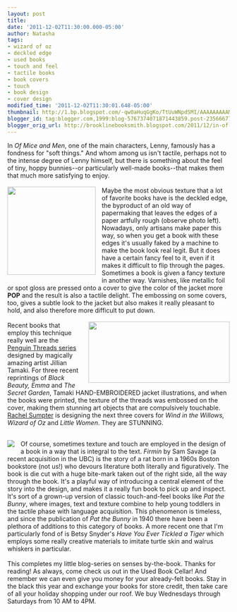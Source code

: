 ```yaml
---
layout: post
title: 
date: '2011-12-02T11:30:00.000-05:00'
author: Natasha
tags:
- wizard of oz
- deckled edge
- used books
- touch and feel
- tactile books
- book covers
- touch
- book design
- cover design
modified_time: '2011-12-02T11:30:01.648-05:00'
thumbnail: http://1.bp.blogspot.com/-qw0aHuqGgKo/TtUuWNpdSMI/AAAAAAAAAMg/5f-yCuSwg_s/s72-c/deckle.jpg
blogger_id: tag:blogger.com,1999:blog-5767374071871443859.post-2356667729150632968
blogger_orig_url: http://brooklinebooksmith.blogspot.com/2011/12/in-of-mice-and-men-one-of-main.html
---
```


In <i>Of Mice and Men</i>, one of the main characters, Lenny, famously has a fondness for "soft things." And whom among us isn't tactile, perhaps not to the intense&nbsp;degree&nbsp;of Lenny himself, but there is something about the feel of tiny, hoppy bunnies--or particularly well-made books--that makes them that much more satisfying to enjoy.<br /><br /><a href="http://1.bp.blogspot.com/-qw0aHuqGgKo/TtUuWNpdSMI/AAAAAAAAAMg/5f-yCuSwg_s/s1600/deckle.jpg" imageanchor="1" style="clear: left; display: inline !important; float: left; margin-bottom: 1em; margin-right: 1em; text-align: center;"><img border="0" height="200" src="http://1.bp.blogspot.com/-qw0aHuqGgKo/TtUuWNpdSMI/AAAAAAAAAMg/5f-yCuSwg_s/s200/deckle.jpg" width="200" /></a>Maybe the most obvious texture that a lot of favorite books have is the deckled edge, the byproduct of an old way of papermaking that leaves the edges of a paper artfully rough (observe photo left). Nowadays, only artisans make paper this way, so when you get a book with these edges it's usually faked by a machine to make the book look real legit. But it does have a certain fancy feel to it, even if it makes it difficult to flip through the pages. Sometimes a book is given a fancy texture in another way. Varnishes, like metallic foil or spot gloss are pressed onto a cover to give the color of the jacket more <b>POP</b>&nbsp;and the result is also a tactile delight. The embossing on some covers, too, gives a subtle look to the jacket but also makes it really pleasant to hold, and also therefore more difficult to put down.<br /><br /><a href="http://3.bp.blogspot.com/-boOw1AaaY5k/TtUyAdiXh7I/AAAAAAAAAMw/ztS34lJ8iok/s1600/oz.jpg" imageanchor="1" style="clear: right; float: right; margin-bottom: 1em; margin-left: 1em;"><img border="0" height="139" src="http://3.bp.blogspot.com/-boOw1AaaY5k/TtUyAdiXh7I/AAAAAAAAAMw/ztS34lJ8iok/s320/oz.jpg" width="320" /></a>Recent books that employ this technique really well are the <a href="http://us.penguingroup.com/static/pages/classics/penguinthreads.html" style="text-align: left;">Penguin Threads series</a><span class="Apple-style-span" style="text-align: left;"> designed by magically amazing artist Jillian Tamaki. For three recent reprintings of </span><i>Black Beauty, Emma</i><span class="Apple-style-span" style="text-align: left;">&nbsp;and </span><i>The Secret Garden</i>, Tamaki HAND-EMBROIDERED jacket illustrations, and when the books were printed, the texture of the threads was embossed on the cover, making them stunning art objects that are compulsively touchable. <a href="http://www.flickr.com/photos/alonewolverine/">Rachel Sumpter</a> is designing the next three covers for <i>Wind in the Willows, Wizard of Oz</i> and <i>Little Women</i>. They are STUNNING.<br /><div><div class="separator" style="clear: both; text-align: center;"></div><div style="text-align: left;"><div style="text-align: -webkit-auto;"><br /></div></div><a href="http://1.bp.blogspot.com/-cEv62e_5R4s/TtUyaJB_aXI/AAAAAAAAAM4/RVZFzrIspdc/s1600/firmin.jpg" imageanchor="1" style="clear: left; float: left; margin-bottom: 1em; margin-right: 1em;"><img border="0" src="http://1.bp.blogspot.com/-cEv62e_5R4s/TtUyaJB_aXI/AAAAAAAAAM4/RVZFzrIspdc/s1600/firmin.jpg" /></a>Of course, sometimes texture and touch are employed in the design of a book in a way that is integral to the text. <i>Firmin </i>by Sam Savage (a recent&nbsp;acquisition&nbsp;in the UBC) is the story of a rat born in a 1960s Boston bookstore (not us!) who devours literature both literally and figuratively. The book is die cut with a huge bite-mark taken out of the right side, all the way through the book. It's a playful way of introducing a central element of the story into the design, and makes it a really fun book to pick up and inspect. It's sort of a grown-up version of classic touch-and-feel books like <i>Pat the Bunny</i>, where images, text and texture combine to help young toddlers in the tactile phase with language acquisition. This phenomenon is timeless, and since the publication of <i>Pat the Bunny</i>&nbsp;in 1940 there have been a plethora of additions to this category of books. A more recent one that I'm particularly fond of is Betsy Snyder's <i>Have You Ever Tickled a Tiger</i>&nbsp;which employs some really creative materials to imitate turtle skin and walrus whiskers in particular.<br /><br />This completes my little blog-series on senses by-the-book. Thanks for reading! As always, come check us out in the Used Book Cellar! And remember we can even give you money for your already-felt books.&nbsp;Stay in the black this year and exchange your books for store credit, then take care of all your holiday shopping under our roof. We buy Wednesdays through Saturdays from 10 AM to 4PM.</div>
